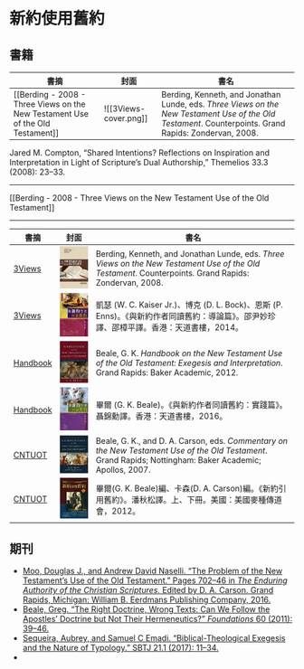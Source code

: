 # 新約使用舊約

## 書籍

書摘|封面|書名
---|---|---
[[Berding - 2008 - Three Views on the New Testament Use of the Old Testament]]|![[3Views-cover.png]]|Berding, Kenneth, and Jonathan Lunde, eds. *Three Views on the New Testament Use of the Old Testament*. Counterpoints. Grand Rapids: Zondervan, 2008.

Jared M. Compton, “Shared Intentions?  Reflections on Inspiration and Interpretation  in Light of Scripture’s Dual Authorship,” Themelios 33.3 (2008): 23–33.

---

[[Berding - 2008 - Three Views on the New Testament Use of the Old Testament]]

---

書摘|封面|書名
---|---|---
[3Views](Berding%20-%202008%20-%20Three%20Views%20on%20the%20New%20Testament%20Use%20of%20the%20Old%20Testament.md)|![](images/3Views-cover.png)|Berding, Kenneth, and Jonathan Lunde, eds. *Three Views on the New Testament Use of the Old Testament*. Counterpoints. Grand Rapids: Zondervan, 2008.
[3Views](Berding%20-%202008%20-%20Three%20Views%20on%20the%20New%20Testament%20Use%20of%20the%20Old%20Testament.md)|![](images/3Views-封面.png)|凱瑟 (W. C. Kaiser Jr.)、博克 (D. L. Bock)、恩斯 (P. Enns)。《與新約作者同讀舊約：導論篇》。邵尹妙珍譯、邵樟平譯。香港：天道書樓，2014。
[Handbook](Handbook/README.md)|![](images/Handbook-cover.png)|Beale, G. K. *Handbook on the New Testament Use of the Old Testament: Exegesis and Interpretation*. Grand Rapids: Baker Academic, 2012.
[Handbook](Handbook/README.md)|![](images/Handbook-封面.png)|畢爾 (G. K. Beale)。《與新約作者同讀舊約：實踐篇》。聶錦勳譯。香港：天道書樓，2016。
[CNTUOT](CNTUOT/README.md)|![](images/CNTUOT-cover.png)|Beale, G. K., and D. A. Carson, eds. *Commentary on the New Testament Use of the Old Testament*. Grand Rapids; Nottingham: Baker Academic; Apollos, 2007.
[CNTUOT](CNTUOT/README.md)|![](images/CNTUOT-封面.png)|畢爾(G. K. Beale)編、卡森(D. A. Carson)編。《新約引用舊約》。潘秋松譯。上、下冊。美國：美國麥種傳道會，2012。



## 期刊

- [Moo, Douglas J., and Andrew David Naselli. “The Problem of the New Testament’s Use of the Old Testament.” Pages 702–46 in *The Enduring Authority of the Christian Scriptures.* Edited by D. A. Carson. Grand Rapids, Michigan: William B. Eerdmans Publishing Company, 2016.](Moo-2016.md)
- [Beale, Greg. “The Right Doctrine, Wrong Texts: Can We Follow the Apostles’ Doctrine but Not Their Hermeneutics?” *Foundations* 60 (2011): 39–46.](Beale-2011.md)
- [Sequeira, Aubrey, and Samuel C Emadi. “Biblical-Theological Exegesis and the Nature of Typology.” SBTJ 21.1 (2017): 11–34.](articles/)
- 


